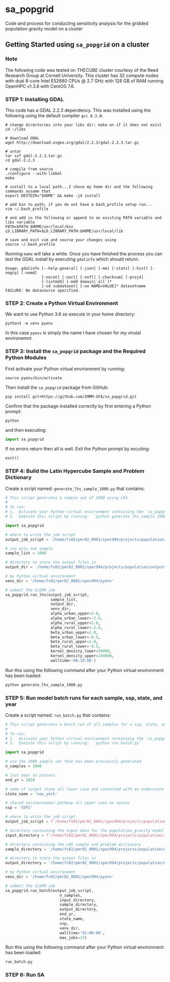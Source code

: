 # sa_popgrid
Code and process for conducting sensitivity analysis for the gridded population gravity model on a cluster

## Getting Started using `sa_popgrid` on a cluster

### Note
The following code was tested on THECUBE cluster courtesy of the Reed Research Group at Cornell University.  This cluster has 32 compute nodes with dual 8-core Intel E52680 CPUs @ 2.7 GHz with 128 GB of RAM running OpenHPC v1.3.8 with CentOS 7.6.

### STEP 1:  Installing GDAL
This code has a GDAL 2.2.3 dependency.  This was installed using the following using the default compiler `gcc 8.3.0`:

```shell script
# change directories into your libs dir; make on if it does not exist
cd ~/libs

# download GDAL
wget http://download.osgeo.org/gdal/2.2.3/gdal-2.2.3.tar.gz

# untar
tar xzf gdal-2.2.3.tar.gz
cd gdal-2.2.3

# compile from source
./configure --with-libkml
make

# install to a local path...I chose my home dir and the following commands assume that
export DESTDIR="$HOME" && make -j4 install

# add bin to path; if you do not have a bash_profile setup run...
vim ~/.bash_profile

# and add in the following or append to an existing PATH variable and libs variable
PATH=$PATH:$HOME/usr/local/bin
LD_LIBRARY_PATH=$LD_LIBRARY_PATH:$HOME/usr/local/lib

# save and exit vim and source your changes using
source ~/.bash_profile
```

Running `make` will take a while.  Once you have finished the process you can test the GDAL install by executing `gdalinfo` which should return:
```
Usage: gdalinfo [--help-general] [-json] [-mm] [-stats] [-hist] [-nogcp] [-nomd]
                [-norat] [-noct] [-nofl] [-checksum] [-proj4]
                [-listmdd] [-mdd domain|`all`]*
                [-sd subdataset] [-oo NAME=VALUE]* datasetname
FAILURE: No datasource specified.
```

### STEP 2:  Create a Python Virtual Environment
We want to use Python 3.6 so execute in your home directory:

```shell script
python3 -m venv pyenv
```

In this case `pyenv` is simply the name I have chosen for my virutal environemnt.

### STEP 3:  Install the `sa_popgrid` package and the Required Python Modules
First activate your Python virtual environment by running:
```shell script
source pyenv/bin/activate
```

Then install the `sa_popgrid` package from GitHub:
```shell script
pip install git+https://github.com/IMMM-SFA/sa_popgrid.git
```

Confirm that the package installed correctly by first entering a Python prompt:
```shell script
python
```
and then executing:
```python
import sa_popgrid
```
If no errors return then all is well.  Exit the Python prompt by excuting:
```python
exit()
```

### STEP 4:  Build the Latin Hypercube Sample and Problem Dictionary

Create a script named:  `generate_lhs_sample_1000.py` that contains:
```python
# This script generates a sample set of 1000 using LHS 
#
# To run:  
# 1.  Activate your Python virtual environment containing the `sa_popgrid` package
# 2.  Execute this script by running:  `python generate_lhs_sample_1000.py`

import sa_popgrid

# where to write the job script
output_job_script = '/home/fs02/pmr82_0001/spec994/projects/population/code/lhs_delta'

# run only one sample
sample_list = 1000

# directory to store the output files in
output_dir = '/home/fs02/pmr82_0001/spec994/projects/population/outputs/lhs'

# my Python virtual environemnt
venv_dir = '/home/fs02/pmr82_0001/spec994/pyenv'

# submit the SLURM job
sa_popgrid.run_lhs(output_job_script,
                    sample_list,
                    output_dir,
                    venv_dir,
                    alpha_urban_upper=2.0,
                    alpha_urban_lower=-2.0,
                    alpha_rural_upper=2.0,
                    alpha_rural_lower=-2.0,
                    beta_urban_upper=2.0,
                    beta_urban_lower=-0.5,
                    beta_rural_upper=2.0,
                    beta_rural_lower=-0.5,
                    kernel_density_lower=50000,
                    kernel_density_upper=150000,
                    walltime='00:10:00')
```

Run this using the following command after your Python virtual environment has been loaded:
```python
python generate_lhs_sample_1000.py
```

### STEP 5:  Run model batch runs for each sample, ssp, state, and year

Create a script named:  `run_batch.py` that contains:
```python
# This script generates a batch run of all samples for a ssp, state, and year
#
# To run:
# 1.  Activate your Python virtual environment containing the `sa_popgrid` package
# 2.  Execute this script by running:  `python run_batch.py`

import sa_popgrid

# use the 1000 sample set that has been previously generated
n_samples = 1000

# last year to process
end_yr = 2020

# name of target state all lower case and connected with an underscore
state_name = 'new_york'

# shared socioeconomic pathway all upper case no spaces
ssp = 'SSP2'

# where to write the job script
output_job_script = f'/home/fs02/pmr82_0001/spec994/projects/population/code/lhs_delta/batch_lhs_ssp-{ssp}_state-{state_name}_yr-{end_yr}_sample-{n_samples}.sh'

# directory containing the input data for the population_gravity model
input_directory = f'/home/fs02/pmr82_0001/spec994/projects/population/incoming/zoraghein-oneill_population_gravity_inputs_outputs/{state_name}/inputs'

# directory containing the LHS sample and problem dictionary
sample_directory = '/home/fs02/pmr82_0001/spec994/projects/population/outputs/lhs'

# directory to store the output files in
output_directory = '/home/fs02/pmr82_0001/spec994/projects/population/outputs/batch'

# my Python virtual environemnt
venv_dir = '/home/fs02/pmr82_0001/spec994/pyenv'

# submit the SLURM job
sa_popgrid.run_batch(output_job_script,
                        n_samples,
                        input_directory,
                        sample_directory,
                        output_directory,
                        end_yr,
                        state_name,
                        ssp,
                        venv_dir,
                        walltime='01:00:00',
                        max_jobs=15)
```

Run this using the following command after your Python virtual environment has been loaded:
```python
run_batch.py
```

### STEP 6:  Run SA

```python

```



